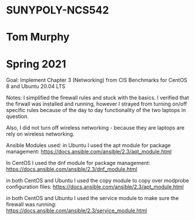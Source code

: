 # SUNYPOLY-NCS542
# Tom Murphy 
# Spring 2021

Goal:
Implement Chapter 3 (Networking) from CIS Benchmarks for CentOS 8 and Ubuntu 20.04 LTS

Notes:
I simplified the firewall rules and stuck with the basics.  I verified that the firwall was installed and running, however I strayed from turning on/off 
specific rules because of the day to day functionality of the two laptops in question.  

Also, I did not turn off wireless networking - because they are laptops are rely on wireless networking.  



Ansible Modules used:
in Ubuntu I used the apt module for package management:  https://docs.ansible.com/ansible/2.3/apt_module.html

In CentOS I used the dnf module for package management:  https://docs.ansible.com/ansible/2.3/dnf_module.html

in both CentOS and Ubuntu I used the copy module to copy over modprobe configuration files:  https://docs.ansible.com/ansible/2.3/apt_module.html

in both CentOS and Ubuntu I used the service module to make sure the firewall was running:  https://docs.ansible.com/ansible/2.3/service_module.html


